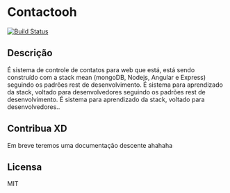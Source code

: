 # Contactooh
[![Build Status](https://travis-ci.org/caiocutrim/contactooh.svg?branch=master)](https://travis-ci.org/caiocutrim/contactooh)

## Descrição
É sistema de controle de contatos para web que está, está sendo construído com a stack mean (mongoDB, Nodejs, Angular e Express)
seguindo os padrões rest de desenvolvimento.
É sistema para aprendizado da stack, voltado para desenvolvedores
seguindo os padrões rest de desenvolvimento.
É sistema para aprendizado da stack, voltado para desenvolvedores..

## Contribua XD
Em breve teremos uma documentação descente ahahaha
## Licensa 
MIT
